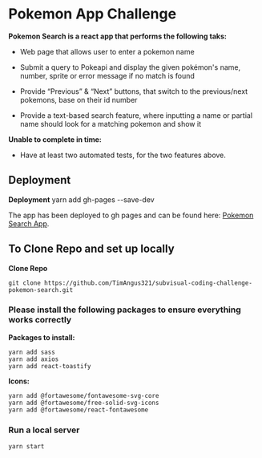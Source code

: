 # Pokemon App Challenge

**Pokemon Search is a react app that performs the following taks:**

- Web page that allows user to enter a pokemon name

- Submit a query to Pokeapi and display the given pokémon's name, number, sprite or error message if no match is found

- Provide “Previous” & “Next” buttons, that switch to the previous/next pokemons, base on their id number

- Provide a text-based search feature, where inputting a name or partial name should look for a matching pokemon and show it

**Unable to complete in time:**

- Have at least two automated tests, for the two features above. 

## Deployment

**Deployment**
yarn add gh-pages --save-dev

The app has been deployed to gh pages and can be found here: [Pokemon Search App](https://timangus321.github.io/subvisual-coding-challenge-pokemon-search/).

## To Clone Repo and set up locally

**Clone Repo**

```
git clone https://github.com/TimAngus321/subvisual-coding-challenge-pokemon-search.git
```

### Please install the following packages to ensure everything works correctly

**Packages to install:**
```
yarn add sass
yarn add axios
yarn add react-toastify
```

**Icons:**
```
yarn add @fortawesome/fontawesome-svg-core
yarn add @fortawesome/free-solid-svg-icons
yarn add @fortawesome/react-fontawesome
```

### Run a local server

```
yarn start
```
